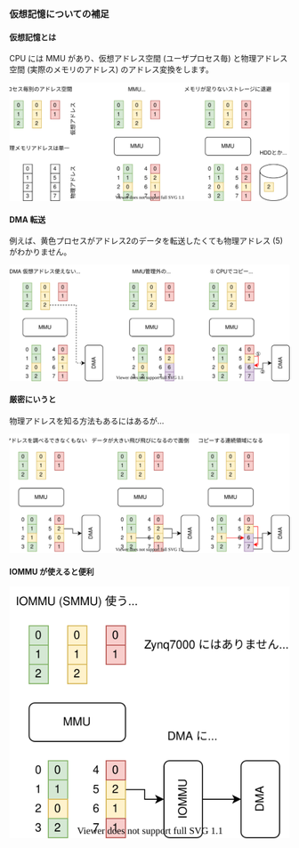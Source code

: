 ### 仮想記憶についての補足
#### 仮想記憶とは

CPU には MMU があり、仮想アドレス空間 (ユーザプロセス毎) と物理アドレス空間 (実際のメモリのアドレス) のアドレス変換をします。

![MMU](MMU.svg)

#### DMA 転送

例えば、黄色プロセスがアドレス2のデータを転送したくても物理アドレス (5) がわかりません。

![DMA](DMA.svg)

#### 厳密にいうと

物理アドレスを知る方法もあるにはあるが…

![DMA2](DMA2.svg)

#### IOMMU が使えると便利

![IOMMU](IOMMU.svg)